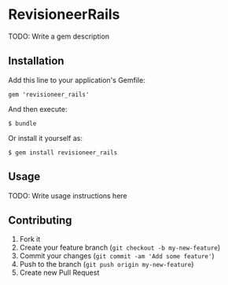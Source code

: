 # RevisioneerRails

TODO: Write a gem description

## Installation

Add this line to your application's Gemfile:

    gem 'revisioneer_rails'

And then execute:

    $ bundle

Or install it yourself as:

    $ gem install revisioneer_rails

## Usage

TODO: Write usage instructions here

## Contributing

1. Fork it
2. Create your feature branch (`git checkout -b my-new-feature`)
3. Commit your changes (`git commit -am 'Add some feature'`)
4. Push to the branch (`git push origin my-new-feature`)
5. Create new Pull Request
